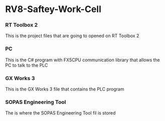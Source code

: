 # RV8-Saftey-Work-Cell

### RT Toolbox 2
This is the project files that are going to opened on RT Toolbox 2
### PC
This is the C# program with FX5CPU communication library that allows the PC to talk to the PLC 
### GX Works 3
This is the GX Works 3 file that contains the PLC program
### SOPAS Engineering Tool
The is where the SOPAS Engineering Tool fil is stored